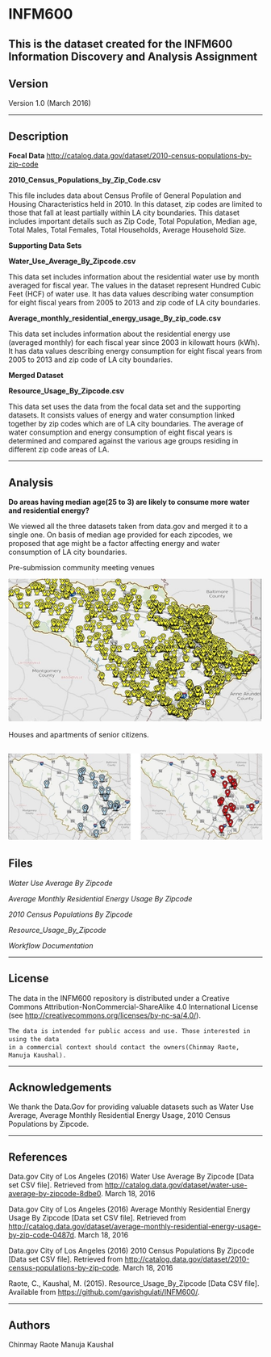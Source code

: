 # INFM600
This is the  dataset created for the INFM600 Information Discovery and Analysis Assignment
-------
Version
-------

Version 1.0 (March 2016)

-----------
Description
-----------

**Focal Data** http://catalog.data.gov/dataset/2010-census-populations-by-zip-code

**2010_Census_Populations_by_Zip_Code.csv**

This file includes data about Census Profile of General Population and Housing Characteristics held in 2010. In this dataset, zip codes are limited to those that fall at least partially within LA city boundaries. This dataset includes important details such as Zip Code, Total Population, Median age, Total Males, Total Females, Total Households, Average Household Size.

**Supporting Data Sets**

**Water_Use_Average_By_Zipcode.csv**

This data set includes information about the residential water use by month averaged for fiscal year. The values in the dataset represent Hundred Cubic Feet (HCF) of water use. It has data values describing water consumption for eight fiscal years from 2005 to 2013 and zip code of LA city boundaries.

**Average_monthly_residential_energy_usage_By_zip_code.csv**

This data set includes information about the residential energy use (averaged monthly) for each fiscal year since 2003 in kilowatt hours (kWh). It has data values describing energy consumption for eight fiscal years from 2005 to 2013 and zip code of LA city boundaries.

**Merged Dataset**

**Resource_Usage_By_Zipcode.csv**

This data set uses the data from the focal data set and the supporting datasets. It consists values of energy and water consumption linked together by zip codes which are of LA city boundaries. The average of water consumption and energy consumption of eight fiscal years is determined and compared against the various age groups residing in different zip code areas of LA.

---------------
Analysis
---------------

**Do areas having median age(25 to 3) are likely to consume more water and residential energy?**

We viewed all the three datasets taken from data.gov and merged it to a single one.
On basis of median age provided for each zipcodes, we proposed that age might be a factor affecting energy and water consumption of LA city boundaries. 

Pre-submission community meeting venues

![alt tag](https://github.com/gavishgulati/INFM600/blob/master/meetings.jpg)

Houses and apartments of senior citizens.

![alt tag](https://github.com/gavishgulati/INFM600/blob/master/Houses_Apartments.jpg)
-----
Files
-----

*Water Use Average By Zipcode*

*Average Monthly Residential Energy Usage By Zipcode*

*2010 Census Populations By Zipcode*

*Resource_Usage_By_Zipcode*

*Workflow Documentation*

------- 
License
-------

The data in the INFM600 repository is distributed under a Creative Commons 
Attribution-NonCommercial-ShareAlike 4.0 International License (see 
http://creativecommons.org/licenses/by-nc-sa/4.0/).
   
	The data is intended for public access and use. Those interested in using the data 
   	in a commercial context should contact the owners(Chinmay Raote, Manuja Kaushal).

----------------
Acknowledgements
----------------

   We thank the Data.Gov for providing valuable datasets such as Water Use Average, Average Monthly Residential Energy Usage, 2010 Census Populations by Zipcode.

----------
References
----------

Data.gov City of Los Angeles (2016) Water Use Average By Zipcode [Data set CSV file]. Retrieved from http://catalog.data.gov/dataset/water-use-average-by-zipcode-8dbe0. March 18, 2016

Data.gov City of Los Angeles (2016) Average Monthly Residential Energy Usage By Zipcode [Data set CSV file]. Retrieved from http://catalog.data.gov/dataset/average-monthly-residential-energy-usage-by-zip-code-0487d. March 18, 2016

Data.gov City of Los Angeles (2016) 2010 Census Populations By Zipcode [Data set CSV file]. Retrieved from http://catalog.data.gov/dataset/2010-census-populations-by-zip-code. March 18, 2016

Raote, C., Kaushal, M. (2015). Resource_Usage_By_Zipcode [Data CSV file]. Available from https://github.com/gavishgulati/INFM600/.

-------
Authors
-------

Chinmay Raote
Manuja Kaushal
